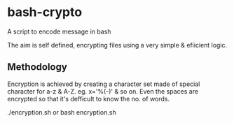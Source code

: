 # bash-crypto
A script to encode message in bash

The aim is self defined, encrypting files using a very simple & efiicient logic.

## Methodology

Encryption is achieved by creating a character set made of special character for a-z & A-Z. eg. x='%(-)' & so on. Even the spaces are encrypted so that it's defficult to know the no. of words.

./encryption.sh or bash encryption.sh

